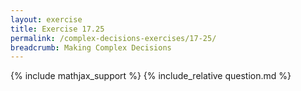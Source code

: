 ```yaml
---
layout: exercise
title: Exercise 17.25
permalink: /complex-decisions-exercises/17-25/
breadcrumb: Making Complex Decisions
---
```


{% include mathjax_support %}
{% include_relative question.md %}
